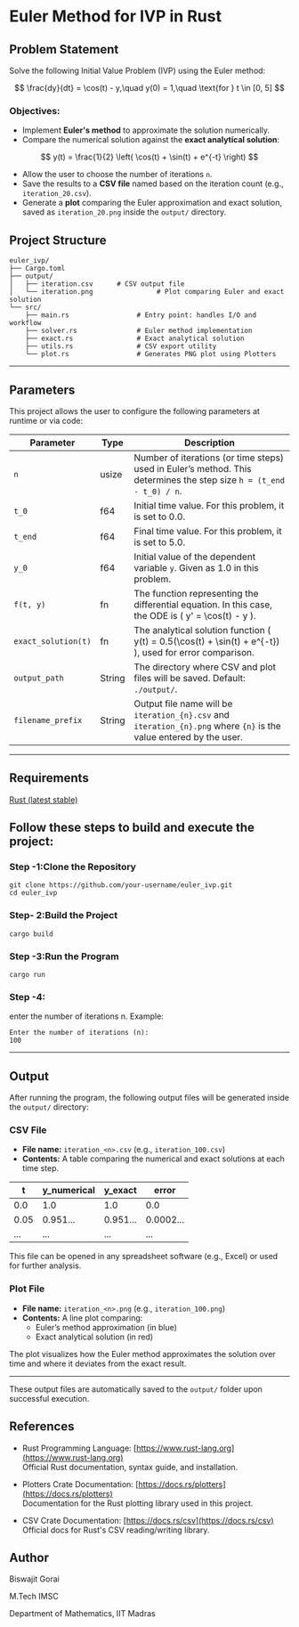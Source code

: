 # Euler Method for IVP in Rust
## Problem Statement
Solve the following Initial Value Problem (IVP) using the Euler method:
```math


\frac{dy}{dt} = \cos(t) - y,\quad y(0) = 1,\quad \text{for } t \in [0, 5]

```
###  Objectives:
- Implement **Euler's method** to approximate the solution numerically.
- Compare the numerical solution against the **exact analytical solution**:
```math

y(t) = \frac{1}{2} \left( \cos(t) + \sin(t) + e^{-t} \right)

```
- Allow the user to choose the number of iterations `n`.
- Save the results to a **CSV file** named based on the iteration count (e.g., `iteration_20.csv`).
- Generate a **plot** comparing the Euler approximation and exact solution, saved as `iteration_20.png` inside the `output/` directory.


## Project Structure

```
euler_ivp/
├── Cargo.toml
├── output/
│   ├── iteration.csv      # CSV output file
│   └── iteration.png                # Plot comparing Euler and exact solution
└── src/
    ├── main.rs                 # Entry point: handles I/O and workflow
    ├── solver.rs               # Euler method implementation
    ├── exact.rs                # Exact analytical solution
    ├── utils.rs                # CSV export utility
    └── plot.rs                 # Generates PNG plot using Plotters
```

---

## Parameters

This project allows the user to configure the following parameters at runtime or via code:

| Parameter | Type   | Description |
|-----------|--------|-------------|
| `n`       | usize  | Number of iterations (or time steps) used in Euler’s method. This determines the step size `h = (t_end - t_0) / n`. |
| `t_0`     | f64    | Initial time value. For this problem, it is set to 0.0. |
| `t_end`   | f64    | Final time value. For this problem, it is set to 5.0. |
| `y_0`     | f64    | Initial value of the dependent variable `y`. Given as 1.0 in this problem. |
| `f(t, y)` | fn     | The function representing the differential equation. In this case, the ODE is \( y' = \cos(t) - y \). |
| `exact_solution(t)` | fn | The analytical solution function \( y(t) = 0.5(\cos(t) + \sin(t) + e^{-t}) \), used for error comparison. |
| `output_path` | String | The directory where CSV and plot files will be saved. Default: `./output/`. |
| `filename_prefix` | String | Output file name will be `iteration_{n}.csv` and `iteration_{n}.png` where `{n}` is the value entered by the user. |

----

## Requirements
[Rust (latest stable)](https://www.rust-lang.org/tools/install)


##  Follow these steps to build and execute the project:
### Step -1:Clone the Repository
```
git clone https://github.com/your-username/euler_ivp.git
cd euler_ivp
```
### Step- 2:Build the Project
```
cargo build
```
### Step -3:Run the Program
```
cargo run
```
### Step -4:
 enter the number of iterations n. Example:
 ```
 Enter the number of iterations (n):
100
```

---
## Output

After running the program, the following output files will be generated inside the `output/` directory:

### CSV File
- **File name:** `iteration_<n>.csv` (e.g., `iteration_100.csv`)
- **Contents:** A table comparing the numerical and exact solutions at each time step.

| t     | y_numerical | y_exact  | error       |
|-------|-------------|----------|-------------|
| 0.0   | 1.0         | 1.0      | 0.0         |
| 0.05  | 0.951...    | 0.951... | 0.0002...   |
| ...   | ...         | ...      | ...         |

This file can be opened in any spreadsheet software (e.g., Excel) or used for further analysis.

### Plot File
- **File name:** `iteration_<n>.png` (e.g., `iteration_100.png`)
- **Contents:** A line plot comparing:
  - Euler’s method approximation (in blue)
  - Exact analytical solution (in red)

The plot visualizes how the Euler method approximates the solution over time and where it deviates from the exact result.

---

These output files are automatically saved to the `output/` folder upon successful execution.

## References


- Rust Programming Language: [https://www.rust-lang.org](https://www.rust-lang.org)  
  Official Rust documentation, syntax guide, and installation.

- Plotters Crate Documentation: [https://docs.rs/plotters](https://docs.rs/plotters)  
   Documentation for the Rust plotting library used in this project.

- CSV Crate Documentation: [https://docs.rs/csv](https://docs.rs/csv)  
  Official docs for Rust's CSV reading/writing library.



## Author
Biswajit Gorai

M.Tech IMSC

Department of Mathematics, IIT Madras
